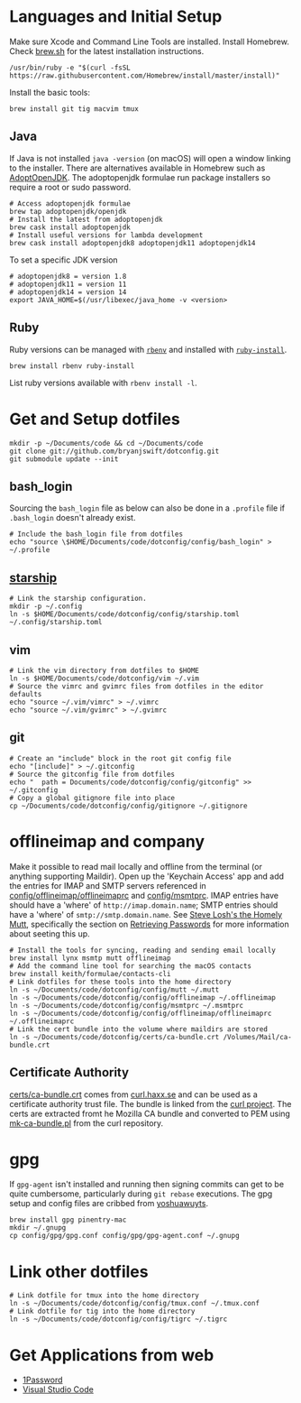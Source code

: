 # Languages and Initial Setup

Make sure Xcode and Command Line Tools are installed. Install Homebrew. Check
[brew.sh][brew] for the latest installation instructions.

    /usr/bin/ruby -e "$(curl -fsSL https://raw.githubusercontent.com/Homebrew/install/master/install)"

Install the basic tools:

    brew install git tig macvim tmux

[brew]: https://brew.sh

## Java

If Java is not installed `java -version` (on macOS) will open a window linking
to the installer. There are alternatives available in Homebrew such as
[AdoptOpenJDK][adoptopenjdk]. The adoptopenjdk formulae run package installers
so require a root or sudo password.

    # Access adoptopenjdk formulae
    brew tap adoptopenjdk/openjdk
    # Install the latest from adoptopenjdk
    brew cask install adoptopenjdk
    # Install useful versions for lambda development
    brew cask install adoptopenjdk8 adoptopenjdk11 adoptopenjdk14

[adoptopenjdk]: https://adoptopenjdk.net

To set a specific JDK version

    # adoptopenjdk8 = version 1.8
    # adoptopenjdk11 = version 11
    # adoptopenjdk14 = version 14
    export JAVA_HOME=$(/usr/libexec/java_home -v <version>

## Ruby

Ruby versions can be managed with [`rbenv`][rbenv] and installed with
[`ruby-install`][ruby-install].

    brew install rbenv ruby-install

List ruby versions available with `rbenv install -l`.

[rbenv]: https://github.com/rbenv/rbenv
[ruby-install]: https://github.com/postmodern/ruby-install

# Get and Setup dotfiles

    mkdir -p ~/Documents/code && cd ~/Documents/code
    git clone git://github.com/bryanjswift/dotconfig.git
    git submodule update --init

## bash_login

Sourcing the `bash_login` file as below can also be done in a `.profile` file
if `.bash_login` doesn't already exist.

    # Include the bash_login file from dotfiles
    echo "source \$HOME/Documents/code/dotconfig/config/bash_login" > ~/.profile

## [starship](https://starship.rs)

    # Link the starship configuration.
    mkdir -p ~/.config
    ln -s $HOME/Documents/code/dotconfig/config/starship.toml ~/.config/starship.toml

## vim

    # Link the vim directory from dotfiles to $HOME
    ln -s $HOME/Documents/code/dotconfig/vim ~/.vim
    # Source the vimrc and gvimrc files from dotfiles in the editor defaults
    echo "source ~/.vim/vimrc" > ~/.vimrc
    echo "source ~/.vim/gvimrc" > ~/.gvimrc

## git

    # Create an "include" block in the root git config file
    echo "[include]" > ~/.gitconfig
    # Source the gitconfig file from dotfiles
    echo "  path = Documents/code/dotconfig/config/gitconfig" >> ~/.gitconfig
    # Copy a global gitignore file into place
    cp ~/Documents/code/dotconfig/config/gitignore ~/.gitignore

# offlineimap and company

Make it possible to read mail locally and offline from the terminal (or
anything supporting Maildir). Open up the 'Keychain Access' app and add the
entries for IMAP and SMTP servers referenced in
[config/offlineimap/offlineimaprc](config/offlineimap/offlineimaprc) and
[config/msmtprc](config/msmtprc). IMAP entries have should have a 'where' of
`http://imap.domain.name`; SMTP entries should have a 'where' of
`smtp://smtp.domain.name`. See [Steve Losh's the Homely
Mutt](http://stevelosh.com/blog/2012/10/the-homely-mutt/), specifically the
section on [Retrieving
Passwords](http://stevelosh.com/blog/2012/10/the-homely-mutt/#retrieving-passwords)
for more information about seeting this up.

    # Install the tools for syncing, reading and sending email locally
    brew install lynx msmtp mutt offlineimap
    # Add the command line tool for searching the macOS contacts
    brew install keith/formulae/contacts-cli
    # Link dotfiles for these tools into the home directory
    ln -s ~/Documents/code/dotconfig/config/mutt ~/.mutt
    ln -s ~/Documents/code/dotconfig/config/offlineimap ~/.offlineimap
    ln -s ~/Documents/code/dotconfig/config/msmtprc ~/.msmtprc
    ln -s ~/Documents/code/dotconfig/config/offlineimap/offlineimaprc ~/.offlineimaprc
    # Link the cert bundle into the volume where maildirs are stored
    ln -s ~/Documents/code/dotconfig/certs/ca-bundle.crt /Volumes/Mail/ca-bundle.crt

## Certificate Authority

[certs/ca-bundle.crt](certs/ca-bundle.crt) comes from
[curl.haxx.se][cabundle] and can be used as a certificate authority
trust file. The bundle is linked from the [curl project][curl]. The certs
are extracted fromt he Mozilla CA bundle and converted to PEM using
[mk-ca-bundle.pl][mkbundle] from the curl repository.

[cabundle]: https://curl.haxx.se/docs/caextract.html
[curl]: http://curl.haxx.se/docs/caextract.html
[mkbundle]: https://github.com/bagder/curl/blob/master/lib/mk-ca-bundle.pl

# gpg

If `gpg-agent` isn't installed and running then signing commits can get to be
quite cumbersome, particularly during `git rebase` executions. The gpg setup
and config files are cribbed from [yoshuawuyts][yoshuawuyts-gpg].

    brew install gpg pinentry-mac
    mkdir ~/.gnupg
    cp config/gpg/gpg.conf config/gpg/gpg-agent.conf ~/.gnupg

[yoshuawuyts-gpg]: https://gist.github.com/yoshuawuyts/69f25b0384d41b46a126f9b42d1f9db2

# Link other dotfiles

    # Link dotfile for tmux into the home directory
    ln -s ~/Documents/code/dotconfig/config/tmux.conf ~/.tmux.conf
    # Link dotfile for tig into the home directory
    ln -s ~/Documents/code/dotconfig/config/tigrc ~/.tigrc

# Get Applications from web

* [1Password](https://agilebits.com/downloads)
* [Visual Studio Code](https://code.visualstudio.com)
